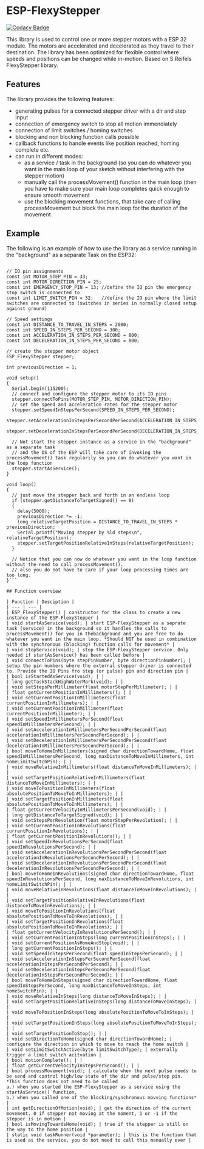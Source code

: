 # ESP-FlexyStepper

[![Codacy Badge](https://api.codacy.com/project/badge/Grade/478b7cf581664442bc75b6a87b645553)](https://app.codacy.com/manual/pkerspe/ESP-FlexyStepper?utm_source=github.com&utm_medium=referral&utm_content=pkerspe/ESP-FlexyStepper&utm_campaign=Badge_Grade_Dashboard)

This library is used to control one or more stepper motors with a ESP 32 module. The motors are accelerated and decelerated as they travel to their destination. The library has been optimized for flexible control where speeds and positions can be changed while in-motion. Based on S.Reifels FlexyStepper library.

## Features

The library provides the following features:
  - generating pulses for a connected stepper driver with a dir and step input
  - connection of emergency switch to stop all motion immendiately
  - connection of limit switches / homing switches
  - blocking and non blocking function calls possible
  - callback functions to handle events like position reached, homing complete etc.
  - can run in different modes:
    - as a service / task in the background (so you can do whatever you want in the main loop of your sketch without interfering with the stepper motion)
    - manually call the processMovement() function in the main loop (then you have to make sure your main loop completes quick enough to ensure smooth movement
    - use the blocking movement functions, that take care of calling processMovement but block the main loop for the duration of the movement

## Example

The following is an example of how to use the library as a service running in the "background" as a separate Task on the ESP32:

```#include <ESP_FlexyStepper.h>

// IO pin assignments
const int MOTOR_STEP_PIN = 33;
const int MOTOR_DIRECTION_PIN = 25;
const int EMERGENCY_STOP_PIN = 13; //define the IO pin the emergency stop switch is connected to
const int LIMIT_SWITCH_PIN = 32;   //define the IO pin where the limit switches are connected to (switches in series in normally closed setup against ground)

// Speed settings
const int DISTANCE_TO_TRAVEL_IN_STEPS = 2000;
const int SPEED_IN_STEPS_PER_SECOND = 300;
const int ACCELERATION_IN_STEPS_PER_SECOND = 800;
const int DECELERATION_IN_STEPS_PER_SECOND = 800;

// create the stepper motor object
ESP_FlexyStepper stepper;

int previousDirection = 1;

void setup()
{
  Serial.begin(115200);
  // connect and configure the stepper motor to its IO pins
  stepper.connectToPins(MOTOR_STEP_PIN, MOTOR_DIRECTION_PIN);
  // set the speed and acceleration rates for the stepper motor
  stepper.setSpeedInStepsPerSecond(SPEED_IN_STEPS_PER_SECOND);
  stepper.setAccelerationInStepsPerSecondPerSecond(ACCELERATION_IN_STEPS_PER_SECOND);
  stepper.setDecelerationInStepsPerSecondPerSecond(DECELERATION_IN_STEPS_PER_SECOND);
  
  // Not start the stepper instance as a service in the "background" as a separate task
  // and the OS of the ESP will take care of invoking the processMovement() task regularily so you can do whatever you want in the loop function
  stepper.startAsService();
}

void loop()
{
  // just move the stepper back and forth in an endless loop
  if (stepper.getDistanceToTargetSigned() == 0)
  {
    delay(5000);
    previousDirection *= -1;
    long relativeTargetPosition = DISTANCE_TO_TRAVEL_IN_STEPS * previousDirection;
    Serial.printf("Moving stepper by %ld steps\n", relativeTargetPosition);
    stepper.setTargetPositionRelativeInSteps(relativeTargetPosition);
  }
  
  // Notice that you can now do whatever you want in the loop function without the need to call processMovement().
  // also you do not have to care if your loop processing times are too long. 
}```

## Function overview

| Function | Desciption |
| --- | --- |
| ESP_FlexyStepper() | constructor for the class to create a new instance of the ESP-FlexyStepper |
| void startAsService(void); | start ESP-FlexyStepper as a seprate task (service) in the background so it handles the calls to processMovement() for you in thebackground and you are free to do whatever you want in the main loop. *Should NOT be used in combination with the synchronous (blocking) function calls for movement* |
| void stopService(void); | stop the ESP-FlexyStepper service. Only needed if startAsService() has been called before |
| void connectToPins(byte stepPinNumber, byte directionPinNumber); | setup the pin numbers where the external stepper driver is connected to. Provide the IO Pins fro step (or pulse) pin and direction pin |
| bool isStartedAsService(void); | |
| long getTaskStackHighWaterMark(void); | |
| void setStepsPerMillimeter(float motorStepPerMillimeter); | |
| float getCurrentPositionInMillimeters(); | |
| void setCurrentPositionInMillimeters(float currentPositionInMillimeters); | |
| void setCurrentPositionInMillimeter(float currentPositionInMillimeter); | |
| void setSpeedInMillimetersPerSecond(float speedInMillimetersPerSecond); | |
| void setAccelerationInMillimetersPerSecondPerSecond(float accelerationInMillimetersPerSecondPerSecond); | |
| void setDecelerationInMillimetersPerSecondPerSecond(float decelerationInMillimetersPerSecondPerSecond); | |
| bool moveToHomeInMillimeters(signed char directionTowardHome, float speedInMillimetersPerSecond, long maxDistanceToMoveInMillimeters, int homeLimitSwitchPin); | |
| void moveRelativeInMillimeters(float distanceToMoveInMillimeters); | |
| void setTargetPositionRelativeInMillimeters(float distanceToMoveInMillimeters); | |
| void moveToPositionInMillimeters(float absolutePositionToMoveToInMillimeters); | |
| void setTargetPositionInMillimeters(float absolutePositionToMoveToInMillimeters); | |
| float getCurrentVelocityInMillimetersPerSecond(void); | |
| long getDistanceToTargetSigned(void); | |
| void setStepsPerRevolution(float motorStepPerRevolution); | |
| void setCurrentPositionInRevolutions(float currentPositionInRevolutions); | |
| float getCurrentPositionInRevolutions(); | |
| void setSpeedInRevolutionsPerSecond(float speedInRevolutionsPerSecond); | |
| void setAccelerationInRevolutionsPerSecondPerSecond(float accelerationInRevolutionsPerSecondPerSecond); | |
| void setDecelerationInRevolutionsPerSecondPerSecond(float decelerationInRevolutionsPerSecondPerSecond); | |
| bool moveToHomeInRevolutions(signed char directionTowardHome, float speedInRevolutionsPerSecond, long maxDistanceToMoveInRevolutions, int homeLimitSwitchPin); | |
| void moveRelativeInRevolutions(float distanceToMoveInRevolutions); | |
| void setTargetPositionRelativeInRevolutions(float distanceToMoveInRevolutions); | |
| void moveToPositionInRevolutions(float absolutePositionToMoveToInRevolutions); | |
| void setTargetPositionInRevolutions(float absolutePositionToMoveToInRevolutions); | |
| float getCurrentVelocityInRevolutionsPerSecond(); | |
| void setCurrentPositionInSteps(long currentPositionInSteps); | |
| void setCurrentPositionAsHomeAndStop(void); | |
| long getCurrentPositionInSteps(); | |
| void setSpeedInStepsPerSecond(float speedInStepsPerSecond); | |
| void setAccelerationInStepsPerSecondPerSecond(float accelerationInStepsPerSecondPerSecond); | |
| void setDecelerationInStepsPerSecondPerSecond(float decelerationInStepsPerSecondPerSecond); | |
| bool moveToHomeInSteps(signed char directionTowardHome, float speedInStepsPerSecond, long maxDistanceToMoveInSteps, int homeSwitchPin); | |
| void moveRelativeInSteps(long distanceToMoveInSteps); | |
| void setTargetPositionRelativeInSteps(long distanceToMoveInSteps); | |
| void moveToPositionInSteps(long absolutePositionToMoveToInSteps); | |
| void setTargetPositionInSteps(long absolutePositionToMoveToInSteps); | |
| void setTargetPositionToStop(); | |
| void setDirectionToHome(signed char directionTowardHome); | configure the direction in which to move to reach the home switch |
| void setLimitSwitchActive(byte limitSwitchType); | externally trigger a limit switch acitvation |
| bool motionComplete(); | |
| float getCurrentVelocityInStepsPerSecond(); | |
| bool processMovement(void); | calculate when the next pulse needs to be send and control high/low state of the dir and pulse/step pin. *This function does not need to be called 
a.) when you started the ESP-FlexyStepper as a service using the startAsService() function, 
b.) when you called one of the blocking/synchronous movving functions* |
| int getDirectionOfMotion(void); | get the direction of the current movement. 0 if stepper not moving at the moment, 1 or -1 if the stepper is in motion |
| bool isMovingTowardsHome(void); | true if the stepper is still on the way to the home position |
| static void taskRunner(void *parameter); | this is the function that is used as the service, you do not need to call this manually ever |
